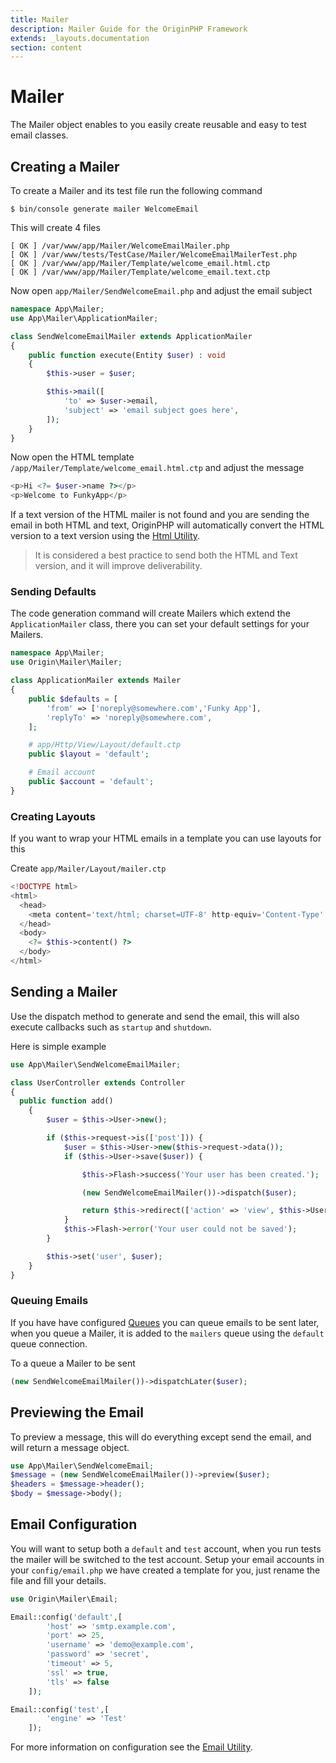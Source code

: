 ```yaml
---
title: Mailer
description: Mailer Guide for the OriginPHP Framework
extends: _layouts.documentation
section: content
---
```

# Mailer
The Mailer object enables to you easily create reusable and easy to test email classes.


## Creating a Mailer
To create a Mailer and its test file run the following command

```linux
$ bin/console generate mailer WelcomeEmail
```

This will create 4 files

```
[ OK ] /var/www/app/Mailer/WelcomeEmailMailer.php
[ OK ] /var/www/tests/TestCase/Mailer/WelcomeEmailMailerTest.php
[ OK ] /var/www/app/Mailer/Template/welcome_email.html.ctp
[ OK ] /var/www/app/Mailer/Template/welcome_email.text.ctp
```

Now open `app/Mailer/SendWelcomeEmail.php` and adjust the email subject

```php
namespace App\Mailer;
use App\Mailer\ApplicationMailer;

class SendWelcomeEmailMailer extends ApplicationMailer
{
    public function execute(Entity $user) : void
    {
        $this->user = $user;

        $this->mail([
            'to' => $user->email,
            'subject' => 'email subject goes here',
        ]);
    }
}
```

Now open the HTML template `/app/Mailer/Template/welcome_email.html.ctp` and adjust the message

```php
<p>Hi <?= $user->name ?></p>
<p>Welcome to FunkyApp</p>
```

If a text version of the HTML mailer is not found and you are sending the email in both HTML and text, OriginPHP will automatically convert the HTML version to a text version using the [Html Utility](/docs/utility/html).

> It is considered a best practice to send both the HTML and Text version, and it will improve deliverability.

### Sending Defaults

The code generation command will create Mailers which extend the `ApplicationMailer` class, there you can set your default settings for your Mailers.

```php
namespace App\Mailer;
use Origin\Mailer\Mailer;

class ApplicationMailer extends Mailer
{
    public $defaults = [
        'from' => ['noreply@somewhere.com','Funky App'],
        'replyTo' => 'noreply@somewhere.com',
    ];

    # app/Http/View/Layout/default.ctp
    public $layout = 'default';

    # Email account
    public $account = 'default';
}
```

### Creating Layouts

If you want to wrap your HTML emails in a template you can use layouts for this

Create `app/Mailer/Layout/mailer.ctp`

```php
<!DOCTYPE html>
<html>
  <head>
    <meta content='text/html; charset=UTF-8' http-equiv='Content-Type' />
  </head>
  <body>
    <?= $this->content() ?>
  </body>
</html>
```

## Sending a Mailer

Use the dispatch method to generate and send the email, this will also execute callbacks such as `startup` and `shutdown`.

Here is simple example

```php
use App\Mailer\SendWelcomeEmailMailer;

class UserController extends Controller
{
  public function add()
    {
        $user = $this->User->new();

        if ($this->request->is(['post'])) {
            $user = $this->User->new($this->request->data());
            if ($this->User->save($user)) {

                $this->Flash->success('Your user has been created.');

                (new SendWelcomeEmailMailer())->dispatch($user);

                return $this->redirect(['action' => 'view', $this->User->id]);
            }
            $this->Flash->error('Your user could not be saved');
        }

        $this->set('user', $user);
    }
}
```

### Queuing Emails

If you have have configured [Queues](/docs/queue) you can queue emails to be sent later, when you queue a Mailer, it is added to the `mailers` queue using the `default` queue connection.

To a queue a Mailer to be sent

```php
(new SendWelcomeEmailMailer())->dispatchLater($user);
```

## Previewing the Email

To preview a message, this will do everything except send the email, and will return a message object.

```php
use App\Mailer\SendWelcomeEmail;
$message = (new SendWelcomeEmailMailer())->preview($user);
$headers = $message->header();
$body = $message->body();
```

## Email Configuration

You will want to setup both a `default` and `test` account, when you run tests the mailer will be switched to the test account. Setup your email accounts in your `config/email.php` we have created a template for you, just rename the file and fill your details.

```php
use Origin\Mailer\Email;

Email::config('default',[
        'host' => 'smtp.example.com',
        'port' => 25,
        'username' => 'demo@example.com',
        'password' => 'secret',
        'timeout' => 5,
        'ssl' => true,
        'tls' => false
    ]);

Email::config('test',[
        'engine' => 'Test'
    ]);
```

For more information on configuration see the [Email Utility](/docs/utility/email').